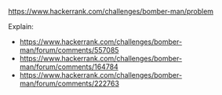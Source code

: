 https://www.hackerrank.com/challenges/bomber-man/problem

Explain:

- https://www.hackerrank.com/challenges/bomber-man/forum/comments/557085
- https://www.hackerrank.com/challenges/bomber-man/forum/comments/164784
- https://www.hackerrank.com/challenges/bomber-man/forum/comments/222763

